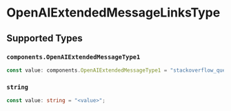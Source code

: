# OpenAIExtendedMessageLinksType


## Supported Types

### `components.OpenAIExtendedMessageType1`

```typescript
const value: components.OpenAIExtendedMessageType1 = "stackoverflow_question";
```

### `string`

```typescript
const value: string = "<value>";
```

